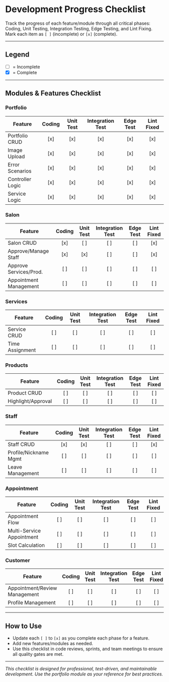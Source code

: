 # Development Progress Checklist

Track the progress of each feature/module through all critical phases: Coding, Unit Testing, Integration Testing, Edge Testing, and Lint Fixing. Mark each item as `[ ]` (incomplete) or `[x]` (complete).

---

## Legend

- [ ] = Incomplete
- [x] = Complete

---

## Modules & Features Checklist

### Portfolio

| Feature          | Coding | Unit Test | Integration Test | Edge Test | Lint Fixed |
| ---------------- | :----: | :-------: | :--------------: | :-------: | :--------: |
| Portfolio CRUD   |  [x]   |    [x]    |       [x]        |    [x]    |    [x]     |
| Image Upload     |  [x]   |    [x]    |       [x]        |    [x]    |    [x]     |
| Error Scenarios  |  [x]   |    [x]    |       [x]        |    [x]    |    [x]     |
| Controller Logic |  [x]   |    [x]    |       [x]        |    [x]    |    [x]     |
| Service Logic    |  [x]   |    [x]    |       [x]        |    [x]    |    [x]     |

### Salon

| Feature                | Coding | Unit Test | Integration Test | Edge Test | Lint Fixed |
| ---------------------- | :----: | :-------: | :--------------: | :-------: | :--------: |
| Salon CRUD             |  [x]   |    [ ]    |       [ ]        |    [ ]    |    [x]     |
| Approve/Manage Staff   |  [x]   |    [x]    |       [ ]        |    [ ]    |    [x]     |
| Approve Services/Prod. |  [ ]   |    [ ]    |       [ ]        |    [ ]    |    [ ]     |
| Appointment Management |  [ ]   |    [ ]    |       [ ]        |    [ ]    |    [ ]     |

### Services

| Feature         | Coding | Unit Test | Integration Test | Edge Test | Lint Fixed |
| --------------- | :----: | :-------: | :--------------: | :-------: | :--------: |
| Service CRUD    |  [ ]   |    [ ]    |       [ ]        |    [ ]    |    [ ]     |
| Time Assignment |  [ ]   |    [ ]    |       [ ]        |    [ ]    |    [ ]     |

### Products

| Feature            | Coding | Unit Test | Integration Test | Edge Test | Lint Fixed |
| ------------------ | :----: | :-------: | :--------------: | :-------: | :--------: |
| Product CRUD       |  [ ]   |    [ ]    |       [ ]        |    [ ]    |    [ ]     |
| Highlight/Approval |  [ ]   |    [ ]    |       [ ]        |    [ ]    |    [ ]     |

### Staff

| Feature               | Coding | Unit Test | Integration Test | Edge Test | Lint Fixed |
| --------------------- | :----: | :-------: | :--------------: | :-------: | :--------: |
| Staff CRUD            |  [x]   |    [x]    |       [ ]        |    [ ]    |    [x]     |
| Profile/Nickname Mgmt |  [ ]   |    [ ]    |       [ ]        |    [ ]    |    [ ]     |
| Leave Management      |  [ ]   |    [ ]    |       [ ]        |    [ ]    |    [ ]     |

### Appointment

| Feature                     | Coding | Unit Test | Integration Test | Edge Test | Lint Fixed |
| --------------------------- | :----: | :-------: | :--------------: | :-------: | :--------: |
| Appointment Flow      |  [ ]   |    [ ]    |       [ ]        |    [ ]    |    [ ]     |
| Multi-Service Appointment |  [ ]   |    [ ]    |       [ ]        |    [ ]    |    [ ]     |
| Slot Calculation      |  [ ]   |    [ ]    |       [ ]        |    [ ]    |    [ ]     |

### Customer

| Feature             | Coding | Unit Test | Integration Test | Edge Test | Lint Fixed |
| ------------------- | :----: | :-------: | :--------------: | :-------: | :--------: |
| Appointment/Review Management |  [ ]   |    [ ]    |       [ ]        |    [ ]    |    [ ]     |
| Profile Management  |  [ ]   |    [ ]    |       [ ]        |    [ ]    |    [ ]     |

---

## How to Use

- Update each `[ ]` to `[x]` as you complete each phase for a feature.
- Add new features/modules as needed.
- Use this checklist in code reviews, sprints, and team meetings to ensure all quality gates are met.

---

_This checklist is designed for professional, test-driven, and maintainable development. Use the portfolio module as your reference for best practices._
